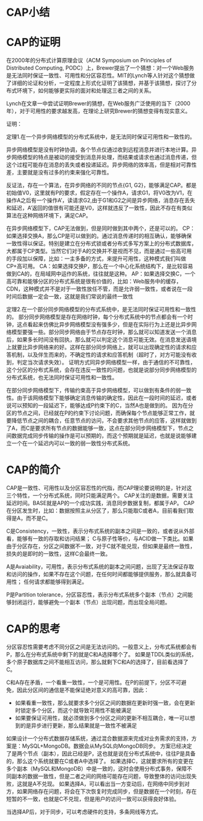 # CAP小结

# CAP的证明

在2000年的分布式计算原理会议（ACM Symposium on Principles of Distributed Computing, PODC）上，Brewer提出了一个猜想：对一个Web服务是无法同时保证一致性、可用性和分区容忍性。MIT的Lynch等人针对这个猜想做了详细的论证和分析，一定程度上形式化证明了该猜想，并基于该猜想，探讨了分布式环境下，如何能够更实际的面对和处理这三者之间的关系。

Lynch在文章一中尝试证明Brewer的猜想，在Web服务广泛使用的当下（2000年），对于可用性的要求越发高，在理论上研究Brewer的猜想变得有现实意义。

证明：

定理1.在一个异步网络模型的分布式系统中，是无法同时保证可用性和一致性的。

异步网络模型是没有时钟协调，各个节点仅通过收到远程消息并进行本地计算。异步网络模型的特点是被动的接受到消息并处理，而结果或请求也通过消息传递，但这个过程可能存在消息的丢失或者投递延迟。异步网络的效率高，但是相对可靠性差，主要就是没有过多的约束来强化可靠性。


反证法，存在一个算法，在异步网络的不同的节点{G1, G2}，能够满足CAP。都是初始值V0，这里就有P的要求，假定存在一个操作A，请求G1，将V0改为V1，在操作A之后有一个操作A’，读请求G2,由于G1和G2之间是异步网络，消息存在丢失和延迟，A’返回的值很有可能还是V0，这样就违反了一致性，因此不存在有类似算法在这种网络环境下，满足CAP。

在异步网络模型下，CAP无法做到，但是同时做到其中两个，还是可以的。
CP：如果选择交换A，那么CP是可以做到的。通过消息传递时的相互确认，能够确保一致性得以保证。特别是建立在分布式锁或者分布式多写方案上的分布式数据库，大都属于CP类型。当然它们对于A的交换并不是视而不见，而是通过一些高可用的手段加以保障，比如：一主多备的方式，来提升可用性，这种模式我们叫做CP+高可用。
CA：如果选择交换P，那么在一个中心化系统结构下，是比较容易做到CA的，在局域网中运作的系统，往往就是这种。
AP：如果选择交换C，一个高可靠和能够分区的分布式系统是很有价值的，比如：Web服务中的缓存，CDN，这种模式并不是对于一致性放任不管，而是允许弱一致性，或者说在一段时间后数据一定会一致，这就是我们常说的最终一致性

定理2.在一个部分同步网络模型的分布式系统中，是无法同时保证可用性和一致性的。
部分同步网络模型是存在网络时钟，每个分布式系统中的节点都会有一个时钟，这点看起来仿佛比异步网络模型没有强多少，但是在实际行为上还是比异步网络模型要强一些。部分同步网络由于节点存在时钟，那么就可以知道发送一个消息后，如果多长时间没有回执，那么就可以判定这个消息可能无效。在消息发送语境上就要比异步网络来的好。这样在部分同步网络上，就可以出现确定性的请求和应答机制，以及伴生而来的，不确定性的请求和应答机制（超时了，对方可能没有收到，判定当次请求失效）。
证明方式同异步网络模型一样，由于通信的不可靠性，这个分区的分布式系统，会存在违反一致性的问题，也就是说部分同步网络模型的分布式系统，也无法同时保证可用性和一致性。

在部分同步网络模型下，传输约束高于异步网络模型，可以做到有条件的弱一致性。由于该网络模型下能够确定消息传输的确定性，因此在一段时间的延迟，或者说可以预知的一段延迟下，能够达成P约束下的C，当然A也是做到的。
因为在分区的节点之间，已经就在P的约束下讨论问题，而确保每个节点能够正常工作，就要降低节点之间的耦合，任意节点的访问，不会要求其他节点的应答，这样就做到了A，而C是要求所有节点的数据能够一致，这点在部分同步网络模型下，节点之间数据完成同步传输的操作是可以预期的，而这个预期就是延迟，也就是说能够建立一个在一个延迟内可以一致的弱一致性分布式系统。


# CAP的简介

CAP是一致性、可用性以及分区容忍性的代指，而CAP理论要说明的是，针对这三个特性，一个分布式系统，同时只能满足两个。
CAP关注的是数据，需要关注延迟时间。BASE就是AP的一个成功实践，消息同步数据复制，都属于AP。
CAP在分区发生时，比如：数据按照主从分区了，那么只能取C或者A，目前看我们取得是A，而不是C。


C是Consistency，一致性，表示分布式系统的副本之间是一致的，或者说从外部看，能够有一致的存取和访问结果；
C与原子性等价，与ACID做一下类比。如果由于分区存在，分区之间数据不一致，对于C就不能兑现，但如果是最终一致性，损失的是即时的一致性，这样C会最终一致。

A是Avaiability，可用性，表示分布式系统的副本之间问题，出现了无法保证存取和访问的操作，如果不存在这个问题，在任何时间都能够提供服务，那么就具备可用性；
任何请求都能够得到满足。

P是Partition tolerance，分区容忍性，表示分布式系统多个副本（节点）之间能够封闭运行，能够避免一个副本（节点）出现问题，而出现全局问题。

# CAP的思考

分区容忍性需要考虑不同分区之间是无法访问的。一般意义上，分布式系统都会有P，那么在分布式系统中剩下的就是C和A选择哪个了。
如果是TDDL类似的系统，多个原子数据库之间不能相互访问，那么就剩下C和A的选择了，目前看选择了C。



C和A存在矛盾，一个看重一致性，一个是可用性。在P的前提下，分区不可避免，因此分区间的通信是不能保证绝对意义的高可靠，因此：
* 如果看重一致性，那么就要求多个分区之间的数据在更新时强一致，会在更新时锁定多个分区，而这个就导致可用性不能被满足
* 如果要保证可用性，就必须做到多个分区之间的更新不相互耦合，唯一可以想到的是异步进行更新，那么结果就是一致性不被满足

如果设计一个分布式数据存储系统，通过混合数据源来完成对业务需求的支持，方案是：MySQL+MongoDB。数据会从MySQL向MongoDB同步。
方案已经决定了是两个节点（副本），因此已经是P，这也就是说在分布式系统中，往往P是具备的，那么这个系统就要在C或者A中选择了。
如果选择C，这就要求所有的变更在多个副本（MySQL和MongoDB）中是一致的，这时会使用分布式事务，保障不同副本的数据一致性，但是二者之间的网络可能存在问题，导致整体的访问出现失败，这就是A不兑现。
如果选择A，可以看出当一方变动后，在网络中同步到对方，如果网络存在问题，将会在下次恢复时完成同步，但是数据在一个时刻，存在短暂的不一致，也就是C不兑现，但是用户的访问一致可以获得良好体验。

当选择AP后，对于同步，可以考虑硬件的支持，多条网线等方式。




